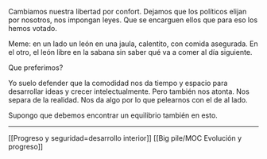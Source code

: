Cambiamos nuestra libertad por confort. Dejamos que los políticos elijan por nosotros, nos impongan leyes. Que se encarguen ellos que para eso los hemos votado.

Meme: en un lado un león en una jaula, calentito, con comida asegurada. En el otro, el león libre en la sabana sin saber qué va a comer al día siguiente.

Que preferimos?

Yo suelo defender que la comodidad nos da tiempo y espacio para desarrollar ideas y crecer intelectualmente.
Pero también nos atonta. Nos separa de la realidad. Nos da algo por lo que pelearnos con el de al lado.

Supongo que debemos encontrar un equilibrio también en esto. 

---
[[Progreso y seguridad=desarrollo interior]]
[[Big pile/MOC Evolución y progreso]] 